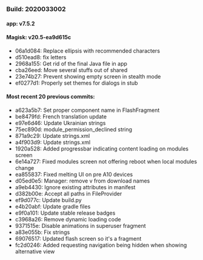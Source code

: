 ### Build: 2020033002
#### app: v7.5.2
#### Magisk: v20.5-ea9d615c

- 06a1d084: Replace ellipsis with recommended characters
- d510ead8: fix letters
- 2968a155: Get rid of the final Java file in app
- cba26eed: Move several stuffs out of shared
- 23e74b27: Prevent showing empty screen in stealth mode
- ef0277d1: Properly set themes for dialogs in stub

#### Most recent 20 previous commits:

- a623a5b7: Set proper component name in FlashFragment
- be8479fd: French translation update
- e97e6d46: Update Ukrainian strings
- 75ec890d: module_permission_declined string
- 871a9c29: Update strings.xml
- a4f903d9: Update strings.xml
- 1920a528: Added progressbar indicating content loading on modules screen
- 6e14a727: Fixed modules screen not offering reboot when local modules change
- ea855837: Fixed melting UI on pre A10 devices
- d05ed0e5: Manager: remove v from download names
- a9eb4430: Ignore existing attributes in manifest
- d382b00e: Accept all paths in FileProvider
- ef9d077c: Update build.py
- e4b20abf: Update gradle files
- e9f0a101: Update stable release badges
- c3968a26: Remove dynamic loading code
- 9371515e: Disable animations in superuser fragment
- a83e055b: Fix strings
- 69076517: Updated flash screen so it's a fragment
- fc2d0246: Added requesting navigation being hidden when showing alternative view

